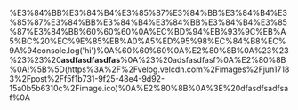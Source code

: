 %E3%84%BB%E3%84%B4%E3%85%87%E3%84%BB%E3%84%B4%E3%85%87%E3%84%BB%E3%84%B4%E3%84%BB%E3%84%B4%E3%85%87%E3%84%BB%60%60%60%0A%EC%BD%94%EB%93%9C%EB%A5%BC%20%EC%9E%85%EB%A0%A5%ED%95%98%EC%84%B8%EC%9A%94console.log('hi')%0A%60%60%60%0A%E2%80%8B%0A%23%23%23%23%20**asdfasdfasdfas**%0A%23%20adsfasdfasf%0A%E2%80%8B%0A!%5B%5D(https%3A%2F%2Fvelog.velcdn.com%2Fimages%2Fjun17183%2Fpost%2Ff5f1b731-9f25-48e4-9d92-15a0b5b6310c%2Fimage.ico)%0A%E2%80%8B%0A%3E%20dfasdfsadfsaf%0A